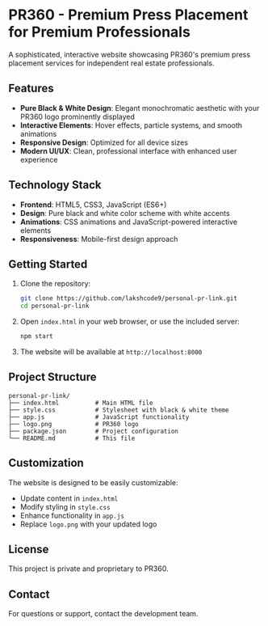 # PR360 - Premium Press Placement for Premium Professionals

A sophisticated, interactive website showcasing PR360's premium press placement services for independent real estate professionals.

## Features

- **Pure Black & White Design**: Elegant monochromatic aesthetic with your PR360 logo prominently displayed
- **Interactive Elements**: Hover effects, particle systems, and smooth animations
- **Responsive Design**: Optimized for all device sizes
- **Modern UI/UX**: Clean, professional interface with enhanced user experience

## Technology Stack

- **Frontend**: HTML5, CSS3, JavaScript (ES6+)
- **Design**: Pure black and white color scheme with white accents
- **Animations**: CSS animations and JavaScript-powered interactive elements
- **Responsiveness**: Mobile-first design approach

## Getting Started

1. Clone the repository:
   ```bash
   git clone https://github.com/lakshcode9/personal-pr-link.git
   cd personal-pr-link
   ```

2. Open `index.html` in your web browser, or use the included server:
   ```bash
   npm start
   ```

3. The website will be available at `http://localhost:8000`

## Project Structure

```
personal-pr-link/
├── index.html          # Main HTML file
├── style.css           # Stylesheet with black & white theme
├── app.js              # JavaScript functionality
├── logo.png            # PR360 logo
├── package.json        # Project configuration
└── README.md           # This file
```

## Customization

The website is designed to be easily customizable:
- Update content in `index.html`
- Modify styling in `style.css`
- Enhance functionality in `app.js`
- Replace `logo.png` with your updated logo

## License

This project is private and proprietary to PR360.

## Contact

For questions or support, contact the development team.
